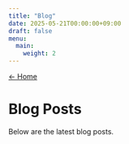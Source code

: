 ```yaml
---
title: "Blog"
date: 2025-05-21T00:00:00+09:00
draft: false
menu:
  main:
    weight: 2
---
```


[← Home](/)

# Blog Posts

Below are the latest blog posts.

<!-- Blog posts will be listed automatically by Hugo Bear theme. -->
